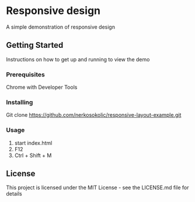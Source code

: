 # Responsive design

A simple demonstration of responsive design

## Getting Started
Instructions on how to get up and running to view the demo

### Prerequisites
Chrome with Developer Tools

### Installing
Git clone https://github.com/nerkosokolic/responsive-layout-example.git

### Usage

1. start index.html
2. F12
3. Ctrl + Shift + M

## License
This project is licensed under the MIT License - see the LICENSE.md file for details


